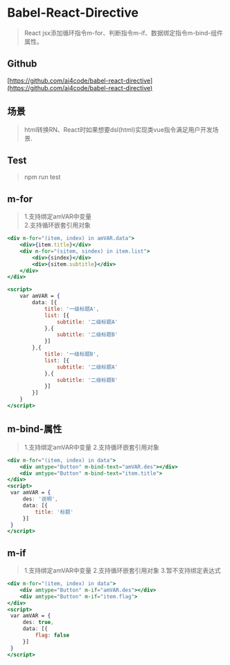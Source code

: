 # Babel-React-Directive
> React jsx添加循环指令m-for、判断指令m-if、数据绑定指令m-bind-组件属性。

## Github
[https://github.com/ai4code/babel-react-directive](https://github.com/ai4code/babel-react-directive)

## 场景 
> html转换RN、React时如果想要dsl(html)实现类vue指令满足用户开发场景.

## Test
> npm run test

## m-for

> 1.支持绑定amVAR中变量 <br/>
> 2.支持循环嵌套引用对象 <br/>

```jsx
<div m-for="(item, index) in amVAR.data">
    <div>{item.title}</div>
    <div m-for="(sitem, sindex) in item.list">
        <div>{sindex}</div>
        <div>{sitem.subtitle}</div>
    </div>
</div>

<script>
    var amVAR = {
        data: [{
            title: '一级标题A',
            list: [{
                subtitle: '二级标题A'
            },{
                subtitle: '二级标题B'
            }]
        },{
            title: '一级标题B',
            list: [{
                subtitle: '二级标题A'
            },{
                subtitle: '二级标题B'
            }]
        }]
    }
</script>
```

## m-bind-属性

> 1.支持绑定amVAR中变量
> 2.支持循环嵌套引用对象

```jsx
<div m-for="(item, index) in data">
    <div amtype="Button" m-bind-text="amVAR.des"></div>
    <div amtype="Button" m-bind-text="item.title">
</div>
<script>
 var amVAR = {
     des: '说明',
     data: [{
         title: '标题'
     }]
 }
</script>
```
## m-if

> 1.支持绑定amVAR中变量
> 2.支持循环嵌套引用对象
> 3.暂不支持绑定表达式

```jsx
<div m-for="(item, index) in data">
    <div amtype="Button" m-if="amVAR.des"></div>
    <div amtype="Button" m-if="item.flag">
</div>
<script>
 var amVAR = {
     des: true,
     data: [{
         flag: false
     }]
 }
</script>
```

